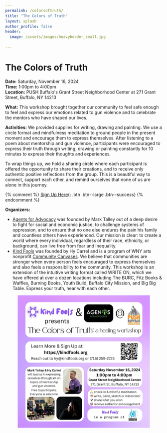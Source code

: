 ```yaml
---
permalink: /colorsoftruth/
title: "The Colors of Truth"
layout: splash
author_profile: false
header:
  image: /assets/images/heavyheader_small.jpg

---
```


# The Colors of Truth

**Date:** Saturday, November 16, 2024<br>
**Time:** 1:00pm to 4:00pm<br>
**Location:** PUSH Buffalo's Grant Street Neighborhood Center at 271 Grant Street, Buffalo, NY 14213<br>

**What:** This workshop brought together our community to feel safe enough to feel and express our emotions related to gun violence and to celebrate the mentors who have shaped our lives.

**Activities:** We provided supplies for writing, drawing and painting. We use a circle format and mindfulness meditation
to ground people in the present moment and encourage them to express themselves.
After listening to a poem about mentorship and gun violence, participants were encouraged to express their truth
through writing, drawing or painting constantly for 10 minutes to express their thoughts and experiences.

To wrap things up, we hold a sharing circle where each participant is offered the opportunity to share their creations, and to receive only authentic positive reflections from the group. This is a beautiful way to connect, support each other, and remind ourselves that none of us are alone in this journey.


{% comment %}
[Sign Up Here](https://docs.google.com/forms/d/1JF7bt2yLfHGuXkyEDSHHBSMKnhI7AS5_HFDb6yF6hlc/viewform?usp=sf_link
){: .btn .btn--large .btn--success}
{% endcomment %}

**Organizers:**
- [Agents for Advocacy](http://agentsforadvocacy.org/) was founded by Mark Talley out of a deep desire to fight for social and economic justice, to challenge systems of oppression, and to ensure that no one else endures the pain his family and countless others have experienced. Our mission is clear: to create a world where every individual, regardless of their race, ethnicity, or background, can live free from fear and inequality. 
- [Kind Fools](https://kindfools.org) was founded by Hy Carrel and is a program of WNY arts nonprofit [Community Canvases](https://communitycanvases.org). We believe that communities are stronger when every person feels encouraged to express themselves and also feels a responsibility to the community. This workshop is an extension of the intuitive writing format called WRITE ON, which we have offered at over a dozen locations including The BURC, Fitz Books & Waffles, Burning Books, Youth Build, Buffalo City Mission, and Big Big Table. Express your truth, hear with each other.


<figure style="max-width: 1080px" class="align-center">
  <img src="/assets/images/ColorsOfTruthNov16.jpg"
   alt="The Colors of Truth Flyer">
</figure>

